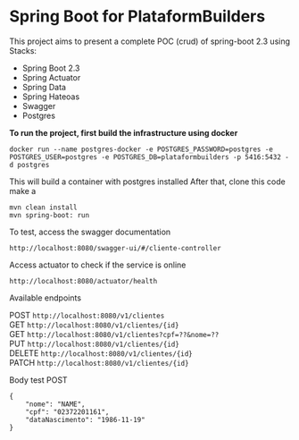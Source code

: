 # Spring Boot for PlataformBuilders

This project aims to present a complete POC (crud) of spring-boot 2.3 using
Stacks:

- Spring Boot 2.3
- Spring Actuator 
- Spring Data
- Spring Hateoas
- Swagger 
- Postgres

**To run the project, first build the infrastructure using docker**

 ```docker run --name postgres-docker -e POSTGRES_PASSWORD=postgres -e POSTGRES_USER=postgres -e POSTGRES_DB=plataformbuilders -p 5416:5432 -d postgres```
 
This will build a container with postgres installed
After that, clone this code make a
 
```mvn clean install ``` <br>
```mvn spring-boot: run```

To test, access the swagger documentation

```http://localhost:8080/swagger-ui/#/cliente-controller```

Access actuator to check if the service is online

```http://localhost:8080/actuator/health``` 

Available endpoints

POST ```http://localhost:8080/v1/clientes``` <br>
GET ```http://localhost:8080/v1/clientes/{id}```<br>
GET ```http://localhost:8080/v1/clientes?cpf=??&nome=??```<br>
PUT ```http://localhost:8080/v1/clientes/{id}```<br>
DELETE ```http://localhost:8080/v1/clientes/{id}```<br>
PATCH ```http://localhost:8080/v1/clientes/{id}```<br>

Body test POST

```
{
    "nome": "NAME",
    "cpf": "02372201161",
    "dataNascimento": "1986-11-19"
}
```
